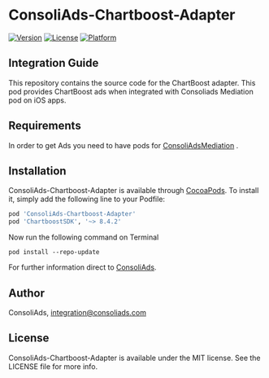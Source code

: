 # ConsoliAds-Chartboost-Adapter


[![Version](https://img.shields.io/cocoapods/v/ConsoliAds-Chartboost-Adapter.svg?style=flat)](https://cocoapods.org/pods/ConsoliAds-Chartboost-Adapter)
[![License](https://img.shields.io/cocoapods/l/ConsoliAds-Chartboost-Adapter.svg?style=flat)](https://cocoapods.org/pods/ConsoliAds-Chartboost-Adapter)
[![Platform](https://img.shields.io/cocoapods/p/ConsoliAds-Chartboost-Adapter.svg?style=flat)](https://cocoapods.org/pods/ConsoliAds-Chartboost-Adapter)

## Integration Guide 

This repository contains the source code for the ChartBoost adapter. This pod provides ChartBoost ads when integrated with Consoliads Mediation pod on iOS apps.


## Requirements

In order to get Ads you need to have pods for [ConsoliAdsMediation](https://github.com/IntegrationConsoliAds/ConsoliAds-Mediation) .


## Installation

ConsoliAds-Chartboost-Adapter is available through [CocoaPods](https://cocoapods.org). To install
it, simply add the following line to your Podfile:

```ruby
pod 'ConsoliAds-Chartboost-Adapter'
pod 'ChartboostSDK', '~> 8.4.2'
```

Now run the following command on Terminal

`pod install --repo-update` 

For further  information direct to [ConsoliAds](https://consoliads.com/knowledge-base-details/#developer-docs).


## Author

ConsoliAds, integration@consoliads.com

## License

ConsoliAds-Chartboost-Adapter is available under the MIT license. See the LICENSE file for more info.
